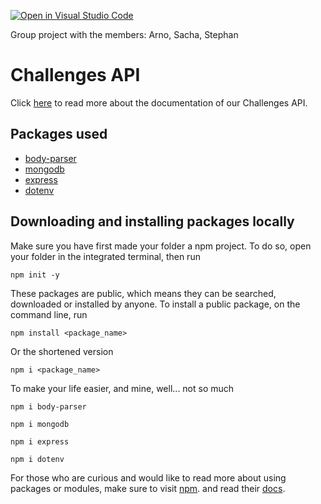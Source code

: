 [![Open in Visual Studio Code](https://classroom.github.com/assets/open-in-vscode-f059dc9a6f8d3a56e377f745f24479a46679e63a5d9fe6f495e02850cd0d8118.svg)](https://classroom.github.com/online_ide?assignment_repo_id=6484502&assignment_repo_type=AssignmentRepo)

Group project with the members: Arno, Sacha, Stephan

# Challenges API

Click [here](https://web2-groupproject-backend.herokuapp.com) to read more about the documentation of our Challenges API.

## Packages used

- [body-parser](https://www.npmjs.com/package/body-parser)
- [mongodb](https://www.npmjs.com/package/mongodb)
- [express](https://www.npmjs.com/package/express)
- [dotenv](https://www.npmjs.com/package/dotenv)

## Downloading and installing packages locally

Make sure you have first made your folder a npm project. To do so, open your folder in the integrated terminal, then run
```
npm init -y
```

These packages are public, which means they can be searched, downloaded or installed by anyone. To install a public package, on the command line, run
```
npm install <package_name>
```
Or the shortened version
```
npm i <package_name>
```
To make your life easier, and mine, well... not so much

```
npm i body-parser
```
```
npm i mongodb
```
```
npm i express
```
```
npm i dotenv
```
For those who are curious and would like to read more about using packages or modules, make sure to visit [npm](https://www.npmjs.com/). and read their [docs](https://docs.npmjs.com/).
